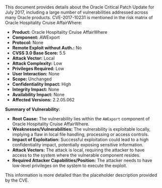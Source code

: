 This document provides details about the Oracle Critical Patch Update for July 2017, including a large number of vulnerabilities addressed across many Oracle products. CVE-2017-10231 is mentioned in the risk matrix of Oracle Hospitality Cruise AffairWhere:

*   **Product:** Oracle Hospitality Cruise AffairWhere
*   **Component:** AWExport
*   **Protocol:** None
*   **Remote Exploit without Auth.:** No
*  **CVSS 3.0 Base Score:** 5.5
*   **Attack Vector:** Local
*  **Attack Complexity:** Low
*   **Privileges Required:** Low
*   **User Interaction:** None
*   **Scope:** Unchanged
*   **Confidentiality Impact:** High
*   **Integrity Impact:** None
*  **Availability Impact:** None
*  **Affected Versions:** 2.2.05.062

**Summary of Vulnerability:**

*   **Root Cause:** The vulnerability lies within the `AWExport` component of Oracle Hospitality Cruise AffairWhere.
*   **Weaknesses/Vulnerabilities:** The vulnerability is exploitable locally, implying a flaw in local file handling, processing or access controls.
*  **Impact of Exploitation:** Successful exploitation could lead to a high confidentiality impact, potentially exposing sensitive information.
*   **Attack Vectors:** The attack is local, requiring the attacker to have access to the system where the vulnerable component resides.
*   **Required Attacker Capabilities/Position:** The attacker needs to have low-level privileges on the system to execute the exploit.

This information is more detailed than the placeholder description provided by the CVE.